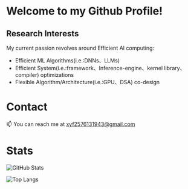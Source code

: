 # Welcome to my Github Profile!

## Research Interests 

My current passion revolves around Efficient AI computing:

- Efficient ML Algorithms(i.e.:DNNs、LLMs)
- Efficient System(i.e.:framework、Inference-engine、kernel library、compiler) optimizations
- Flexible Algorithm/Architecture(i.e.:GPU、DSA) co-design



# Contact

📫 You can reach me at xyf2576131943@gmail.com





# Stats

![GitHub Stats](https://github-readme-stats.vercel.app/api?username=xyfgemini&theme=radical&show_icons=true&hide_border=true&count_private=true)

![Top Langs](https://github-readme-stats.vercel.app/api/top-langs/?username=xyfgemini&layout=compact)
